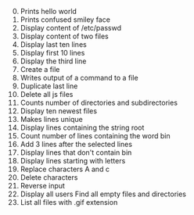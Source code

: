 0. Prints hello world
1. Prints confused smiley face
2. Display content of /etc/passwd
3. Display content of two files
4. Display last ten lines
5. Display first 10 lines
6. Display the third line
7. Create a file
8. Writes output of a command to a file
9. Duplicate last line
10. Delete all js files
11. Counts number of directories and subdirectories
12. Display ten newest files
13. Makes lines unique
14. Display lines containing the string root
15. Count number of lines containing the word bin
16. Add 3 lines after the selected lines
17. Display lines that don't contain bin
18. Display lines starting with letters
19. Replace characters A and c
20. Delete characters
21. Reverse input
22. Display all users
Find all empty files and directories
24. List all files with .gif extension
